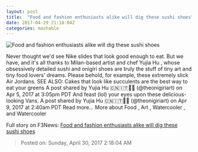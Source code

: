 ```yaml
---
layout: post
title:  "Food and fashion enthusiasts alike will dig these sushi shoes"
date: 2017-04-29 21:18:04Z
categories: mashable
---
```


![Food and fashion enthusiasts alike will dig these sushi shoes](http://i.amz.mshcdn.com/1UZnFEJyKxX6IwNxhvPstQ2Hf20=/1200x630/2017%2F04%2F29%2F94%2F897ba348840844d7b8f0db33a2e5a0de.16e6e.png)

Never thought we'd see Nike slides that look good enough to eat. But we have, and it's all thanks to Milan-based artist and chef Yujia Hu , whose obsessively detailed sushi and onigiri shoes are truly the stuff of tiny art and tiny food lovers' dreams. Please behold, for example, these extremely slick Air Jordans. SEE ALSO: Cakes that look like succulents are the best way to eat your greens A post shared by Yujia Hu 🇨🇳🇮🇹🍙🏀 (@theonigiriart) on Apr 5, 2017 at 3:05pm PDT And feast (lol) your eyes upon these delicious-looking Vans. A post shared by Yujia Hu 🇨🇳🇮🇹🍙🏀 (@theonigiriart) on Apr 9, 2017 at 2:40am PDT Read more... More about Food , Art , Watercooler , and Watercooler


Full story on F3News: [Food and fashion enthusiasts alike will dig these sushi shoes](http://www.f3nws.com/n/fJzSsH)

> Posted on: Sunday, April 30, 2017 2:18:04 AM
